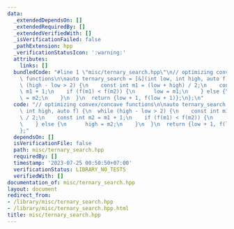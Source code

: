 ```yaml
---
data:
  _extendedDependsOn: []
  _extendedRequiredBy: []
  _extendedVerifiedWith: []
  _isVerificationFailed: false
  _pathExtension: hpp
  _verificationStatusIcon: ':warning:'
  attributes:
    links: []
  bundledCode: "#line 1 \"misc/ternary_search.hpp\"\n// optimizing convex/concave\
    \ functions\n\nauto ternary_search = [&](int low, int high, auto f) {\n  while\
    \ (high - low > 2) {\n    const int m1 = (low + high) / 2;\n    const int m2 =\
    \ m1 + 1;\n    if (f(m1) < f(m2)) {\n      low = m1;\n    } else {\n      high\
    \ = m2;\n    }\n  }\n  return {low + 1, f(low + 1)};\n};\n"
  code: "// optimizing convex/concave functions\n\nauto ternary_search = [&](int low,\
    \ int high, auto f) {\n  while (high - low > 2) {\n    const int m1 = (low + high)\
    \ / 2;\n    const int m2 = m1 + 1;\n    if (f(m1) < f(m2)) {\n      low = m1;\n\
    \    } else {\n      high = m2;\n    }\n  }\n  return {low + 1, f(low + 1)};\n\
    };"
  dependsOn: []
  isVerificationFile: false
  path: misc/ternary_search.hpp
  requiredBy: []
  timestamp: '2023-07-25 00:50:50+07:00'
  verificationStatus: LIBRARY_NO_TESTS
  verifiedWith: []
documentation_of: misc/ternary_search.hpp
layout: document
redirect_from:
- /library/misc/ternary_search.hpp
- /library/misc/ternary_search.hpp.html
title: misc/ternary_search.hpp
---
```

